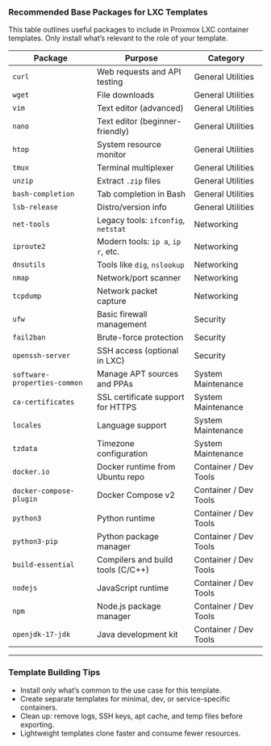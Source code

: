 ### Recommended Base Packages for LXC Templates

This table outlines useful packages to include in Proxmox LXC container templates. Only install what’s relevant to the role of your template.

| Package                  | Purpose                                     | Category              |
|--------------------------|---------------------------------------------|------------------------|
| `curl`                   | Web requests and API testing                | General Utilities      |
| `wget`                   | File downloads                              | General Utilities      |
| `vim`                    | Text editor (advanced)                      | General Utilities      |
| `nano`                   | Text editor (beginner-friendly)            | General Utilities      |
| `htop`                   | System resource monitor                     | General Utilities      |
| `tmux`                   | Terminal multiplexer                        | General Utilities      |
| `unzip`                  | Extract `.zip` files                        | General Utilities      |
| `bash-completion`        | Tab completion in Bash                      | General Utilities      |
| `lsb-release`            | Distro/version info                         | General Utilities      |
| `net-tools`              | Legacy tools: `ifconfig`, `netstat`        | Networking             |
| `iproute2`               | Modern tools: `ip a`, `ip r`, etc.         | Networking             |
| `dnsutils`               | Tools like `dig`, `nslookup`               | Networking             |
| `nmap`                   | Network/port scanner                        | Networking             |
| `tcpdump`                | Network packet capture                      | Networking             |
| `ufw`                    | Basic firewall management                   | Security               |
| `fail2ban`               | Brute-force protection                      | Security               |
| `openssh-server`         | SSH access (optional in LXC)               | Security               |
| `software-properties-common` | Manage APT sources and PPAs          | System Maintenance     |
| `ca-certificates`        | SSL certificate support for HTTPS          | System Maintenance     |
| `locales`                | Language support                            | System Maintenance     |
| `tzdata`                 | Timezone configuration                     | System Maintenance     |
| `docker.io`              | Docker runtime from Ubuntu repo            | Container / Dev Tools  |
| `docker-compose-plugin`  | Docker Compose v2                          | Container / Dev Tools  |
| `python3`                | Python runtime                             | Container / Dev Tools  |
| `python3-pip`            | Python package manager                     | Container / Dev Tools  |
| `build-essential`        | Compilers and build tools (C/C++)          | Container / Dev Tools  |
| `nodejs`                 | JavaScript runtime                         | Container / Dev Tools  |
| `npm`                    | Node.js package manager                    | Container / Dev Tools  |
| `openjdk-17-jdk`         | Java development kit                       | Container / Dev Tools  |

---

### Template Building Tips

- Install only what’s common to the use case for this template.
- Create separate templates for minimal, dev, or service-specific containers.
- Clean up: remove logs, SSH keys, apt cache, and temp files before exporting.
- Lightweight templates clone faster and consume fewer resources.
